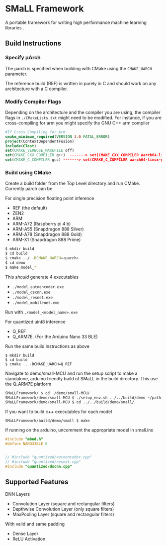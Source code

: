 
# SMaLL Framework

A portable framework for writing high performance machine learning libraries .

## Build Instructions

### Specify µArch

The µarch is specified when building with CMake using the `CMAKE_UARCH ` parameter.

The reference build (REF) is written in purely in C and should work on any architecture with a C compiler.

### Modify Compiler Flags

Depending on the architecture and the compiler you are using, the compiler flags in `./CMakeLists.txt` might need to be modified.
For instance, if you are cross-compiling for arm you might specify the GNU C++ arm compiler 

```cmake
#If Cross Compiling for Arm
cmake_minimum_required(VERSION 3.0 FATAL_ERROR)
project(ContextDependentFusion)
include(CTest)
set(CMAKE_VERBOSE_MAKEFILE off)
set(CMAKE_CXX_COMPILER g++)  -------> set(CMAKE_CXX_COMPILER aarch64-linux-gnu-g++)
set(CMAKE_C_COMPILER gcc) -------> set(CMAKE_C_COMPILER aarch64-linux-gnu-gcc) 

```

### Build using CMake

Create a build folder from the Top Level directory and run CMake.  
Currently µarch can be 

For single precision floating point inference

- REF (the default)
- ZEN2 
- ARM
- ARM-A72 (Raspberry pi 4 b)
- ARM-A55 (Snapdragon 888 Silver)
- ARM-A78 (Snapdragon 888 Gold)
- ARM-X1 (Snapdragon 888 Prime)

```bash
$ mkdir build
$ cd build
$ cmake ../ -DCMAKE_UARCH=<µarch>
$ cd demo
$ make model_*
```

This *should* generate 4 executables

- `./model_autoencoder.exe `
- `./model_dscnn.exe `
- `./model_resnet.exe `
- `./model_mobilenet.exe `

Run with 
`./model_<model_name>.exe`


For quantized uint8 inference 
- Q_REF
- Q_ARM7E. (For the Arduino Nano 33 BLE)

Run the same build instructions as above
```
$ mkdir build
$ cd build
$ cmake .. -DCMAKE_UARCH=Q_REF
```

Navigate to demo/small-MCU and run the setup script to make a standalone, arduino friendly build of SMaLL in the build directory. This use the Q_ARM7E platform
``` bash
SMaLLFramework/ $ cd ./demo/small-MCU/
SMaLLFramework/demo/small-MCU $ ./setup_env.sh ../../build/demo ~/path-to-/SMaLLFramework/
SMaLLFramework/demo/small-MCU $ cd ../../build/demo/small/
```
If you want to build c++ executables for each model
```
SMaLLFramework/build/demo/small $ make
```

If running on the arduino, uncomment the appropriate model in small.ino
```c++
#include "mbed.h"
#define NANO33BLE 0


// #include "quantized/autoencoder.cpp"
// #include "quantized/resnet.cpp"
#include "quantized/dscnn.cpp"

```




## Supported Features

DNN Layers

- Convolution Layer (square and rectangular filters) 
- Depthwise Convolution Layer (only square filters)
- MaxPooling Layer  (square and rectangular filters)

With valid and same padding

- Dense Layer
- ReLU Activation

